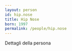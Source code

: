 ```yaml
---
layout: person
id: hip.nose
title: Hip Nose
born: 1997
permalink: /people/hip.nose
---
```


Dettagli della persona 